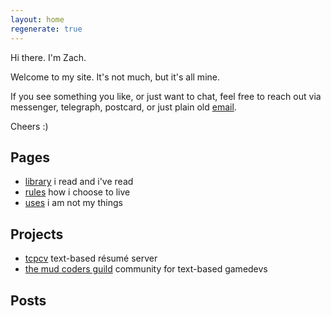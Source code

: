 ```yaml
---
layout: home
regenerate: true
---
```


Hi there. I'm Zach.

Welcome to my site. It's not much, but it's all mine.

If you see something you like, or just want to chat, feel free to reach out via messenger, telegraph, postcard, or just plain old [email](mailto:zach@flower.codes).

Cheers :)

## Pages

* [library](/library.html) i read and i've read
* [rules](/rules.html) how i choose to live
* [uses](/uses.html) i am not my things

## Projects

* [tcpcv](https://github.com/zachflower/tcpcv) text-based résumé server
* [the mud coders guild](http://mudcoders.com) community for text-based gamedevs

## Posts